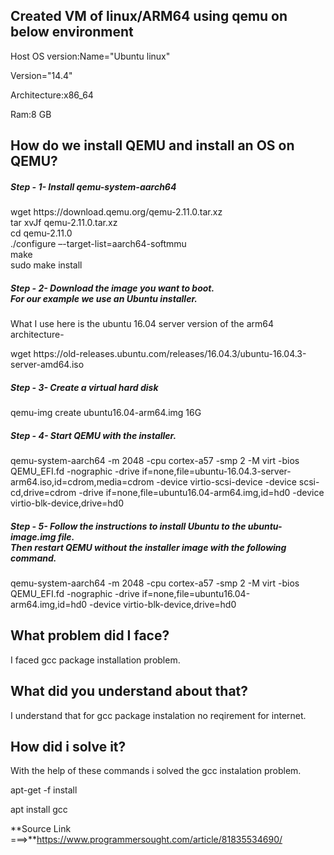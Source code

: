 ## Created VM of linux/ARM64 using qemu on below environment

Host OS version:Name="Ubuntu linux"

Version="14.4"

Architecture:x86_64

Ram:8 GB


## How do we install QEMU and install an OS on QEMU?

<h5> Step - 1- Install qemu-system-aarch64</h5>
<p> wget https://download.qemu.org/qemu-2.11.0.tar.xz <br>
  tar xvJf qemu-2.11.0.tar.xz<br>
  cd qemu-2.11.0<br>
./configure –-target-list=aarch64-softmmu<br>
make<br>
sudo make install<p>

<h5> Step - 2- Download the image you want to boot. <br> For our example we use an Ubuntu installer.</h5>

What I use here is the ubuntu 16.04 server version of the arm64 architecture-

<p> wget https://old-releases.ubuntu.com/releases/16.04.3/ubuntu-16.04.3-server-amd64.iso</p>


<h5> Step - 3- Create a virtual hard disk</h5>

<p> qemu-img create ubuntu16.04-arm64.img 16G </p>


<h5> Step - 4- Start QEMU with the installer.</h5>

<p> qemu-system-aarch64 -m 2048 -cpu cortex-a57 -smp 2 -M virt -bios QEMU_EFI.fd -nographic -drive if=none,file=ubuntu-16.04.3-server-arm64.iso,id=cdrom,media=cdrom -device virtio-scsi-device -device scsi-cd,drive=cdrom -drive if=none,file=ubuntu16.04-arm64.img,id=hd0 -device virtio-blk-device,drive=hd0 </p>


<h5> Step - 5- Follow the instructions to install Ubuntu to the ubuntu-image.img file.<br> Then restart QEMU without the installer image with the following command.</h5>

<p> qemu-system-aarch64 -m 2048 -cpu cortex-a57 -smp 2 -M virt -bios QEMU_EFI.fd -nographic -drive if=none,file=ubuntu16.04-arm64.img,id=hd0 -device virtio-blk-device,drive=hd0 </p>

## What problem did I face?
  
  I faced gcc package installation problem.
  

## What did you understand about that?
   
   I understand that for gcc package instalation no reqirement for internet.

## How did i solve it?
 
 With the help of these commands i solved the gcc instalation problem.
 
 apt-get -f install
 
 apt install gcc

**Source Link  ===>**https://www.programmersought.com/article/81835534690/
